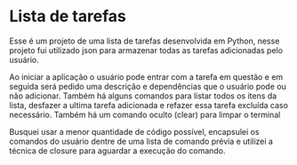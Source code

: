 # Lista de tarefas 

Esse é um projeto de uma lista de tarefas desenvolvida em Python, nesse projeto fui utilizado json para armazenar todas as tarefas adicionadas pelo usuário. 

Ao iniciar a aplicação o usuário pode entrar com a tarefa em questão e em seguida será pedido uma descrição e dependências que o usuário pode ou não adicionar.
Também há alguns comandos para listar todos os itens da lista, desfazer a ultima tarefa adicionada e refazer essa tarefa excluída caso necessário. Também há um comando oculto (clear) para limpar o terminal 

Busquei usar a menor quantidade de código possível, encapsulei os comandos do usuário dentre de uma lista de comando prévia e utilizei a técnica de closure para aguardar a execução do comando.
